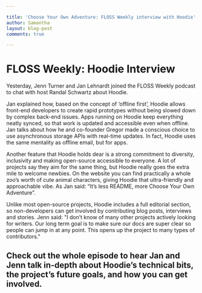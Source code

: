 ```yaml
---

title: 'Choose Your Own Adventure: FLOSS Weekly interview with Hoodie'
author: Samantha 
layout: blog-post
comments: true

---
```


# FLOSS Weekly: Hoodie Interview

Yesterday, Jenn Turner and Jan Lehnardt joined the FLOSS Weekly podcast to chat with host Randal Schwartz about Hoodie.

Jan explained how, based on the concept of ‘offline first’, Hoodie allows front-end developers to create rapid prototypes without being slowed down by complex back-end issues. Apps running on Hoodie keep everything neatly synced, so that work is updated and accessible even when offline. Jan talks about how he and co-founder Gregor made a conscious choice to use asynchronous storage APIs with real-time updates. In fact, Hoodie uses the same mentality as offline email, but for apps.

Another feature that Hoodie holds dear is a strong commitment to diversity, inclusivity and making open-source accessible to everyone. A lot of projects say they aim for the same thing, but Hoodie really goes the extra mile to welcome newbies. On the website you can find practically a whole zoo’s worth of cute animal characters, giving Hoodie that ultra-friendly and approachable vibe. As Jan said: “It’s less README, more Choose Your Own Adventure”.

Unlike most open-source projects, Hoodie includes a full editorial section, so non-developers can get involved by contributing blog posts, interviews and stories. Jenn said: "I don’t know of many other projects actively looking for writers. Our long term goal is to make sure our docs are super clear so people can jump in at any point. This opens up the project to many types of contributors."

## Check out the whole episode to hear Jan and Jenn talk in-depth about Hoodie’s technical bits, the project’s future goals, and how you can get involved.

